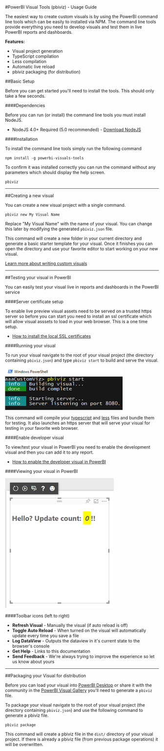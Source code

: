 #PowerBI Visual Tools (pbiviz) - Usage Guide

The easiest way to create custom visuals is by using the PowerBI command line tools which can be easily to installed via NPM. The command line tools provide everything you need to develop visuals and test them in live PowerBI reports and dashboards. 

**Features:**

* Visual project generation
* TypeScript compilation
* Less compilation
* Automatic live reload
* pbiviz packaging (for distribution)

##Basic Setup

Before you can get started you'll need to install the tools. This should only take a few seconds.

####Dependencies

Before you can run (or install) the command line tools you must install NodeJS.

* NodeJS 4.0+ Required (5.0 recommended) - [Download NodeJS](https://nodejs.org)


####Installation

To install the command line tools simply run the following command

```
npm install -g powerbi-visuals-tools
```

To confirm it was installed correctly you can run the command without any parameters which should display the help screen.

```
pbiviz
```

-----------

##Creating a new visual

You can create a new visual project with a single command.

```
pbiviz new My Visual Name
```

Replace "My Visual Name" with the name of your visual. You can change this later by modifying the generated `pbiviz.json` file.

This command will create a new folder in your current directory and generate a basic starter template for your visual. Once it finishes you can open the directory and use your favorite editor to start working on your new visual.

[Learn more about writing custom visuals](../Readme.md) 

-----------

##Testing your visual in PowerBI

You can easily test your visual live in reports and dashboards in the PowerBI service

####Server certificate setup

To enable live preview visual assets need to be served on a trusted https server so before you can start you need to install an ssl certificate which will allow visual asssets to load in your web browser. This is a one time setup.

* [How to install the local SSL certificates](docs/CertificateSetup.md) 

####Running your visual

To run your visual navigate to the root of your visual project (the directory containing `pbiviz.json`) and type `pbiviz start` to build and serve the visual.

![](docs/images/pbivizStart.png)

This command will compile your [typescript](http://www.typescriptlang.org/) and [less](http://lesscss.org/) files and bundle them for testing. It also launches an https server that will serve your visual for testing in your favorite web browser.

####Enable developer visual

To view/test your visual in PowerBI you need to enable the development visual and then you can add it to any report.

* [How to enable the developer visual in PowerBI](docs/DebugVisualSetup.md)

####Viewing your visual in PowerBI

![](docs/images/portalEnable4.png) 

####Toolbar icons (left to right)

* **Refresh Visual** - Manually the visual (if auto reload is off)
* **Toggle Auto Reload** - When turned on the visual will automatically update every time you save a file
* **Log DataView** - Outputs the dataview in it's current state to the browser's console
* **Get Help** - Links to this documentation
* **Send Feedback** - We're always trying to improve the experience so let us know about yours 

-----------

##Packaging your Visual for distribution

Before you can load your visual into [PowerBI Desktop](https://powerbi.microsoft.com/en-us/desktop/) or share it with the community in the [PowerBI Visual Gallery](https://visuals.powerbi.com) you'll need to generate a `pbiviz` file.

To package your visual navigate to the root of your visual project (the directory containing `pbiviz.json`) and use the following command to generate a pbiviz file.

```
pbiviz package
```

This command will create a pbiviz file in the `dist/` directory of your visual project. If there is already a pbiviz file (from previous package operations) it will be overwritten.

